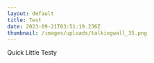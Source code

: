 ```yaml
---
layout: default
title: Test
date: 2023-09-21T03:51:19.236Z
thumbnail: /images/uploads/talkingwall_35.png
---
```

Quick Little Testy